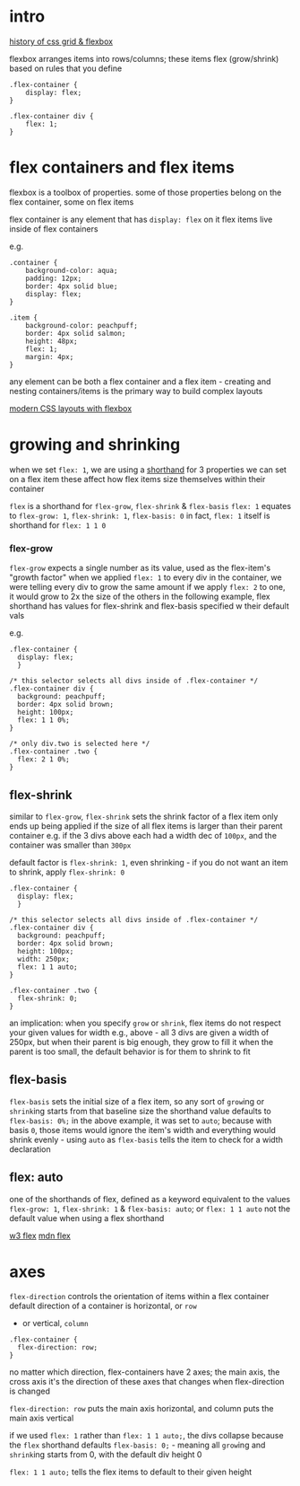 # intro

[history of css grid & flexbox](https://medium.com/@BennyOgidan/history-of-css-grid-and-css-flexbox-658ae6cfe6d2)

flexbox arranges items into rows/columns; these items flex (grow/shrink) based on rules that you define

```
.flex-container {
    display: flex;
}

.flex-container div {
    flex: 1;
}
```

# flex containers and flex items

flexbox is a toolbox of properties. some of those properties belong on the flex container, some on flex items

flex container is any element that has `display: flex` on it
flex items live inside of flex containers

e.g.
```
.container {
    background-color: aqua;
    padding: 12px;
    border: 4px solid blue;
    display: flex;
}

.item {
    background-color: peachpuff;
    border: 4px solid salmon;
    height: 48px;
    flex: 1;
    margin: 4px;
}
```

any element can be both a flex container and a flex item - creating and nesting containers/items is the primary way to build complex layouts

[modern CSS layouts with flexbox](https://internetingishard.netlify.app/html-and-css/flexbox/index.html)

# growing and shrinking

when we set `flex: 1`, we are using a [shorthand](https://developer.mozilla.org/en-US/docs/Web/CSS/Shorthand_properties) for 3 properties we can set on a flex item
these affect how flex items size themselves within their container

`flex` is a shorthand for `flex-grow`, `flex-shrink` & `flex-basis`
`flex: 1` equates to `flex-grow: 1`, `flex-shrink: 1`, `flex-basis: 0`
in fact, `flex: 1` itself is shorthand for `flex: 1 1 0`

### flex-grow

`flex-grow` expects a single number as its value, used as the flex-item's "growth factor"
when we applied `flex: 1` to every div in the container, we were telling every div to grow the same amount
if we apply `flex: 2` to one, it would grow to 2x the size of the others
in the following example, flex shorthand has values for flex-shrink and flex-basis specified w their default vals

e.g.
```
.flex-container {
  display: flex;
  }

/* this selector selects all divs inside of .flex-container */
.flex-container div {
  background: peachpuff;
  border: 4px solid brown;
  height: 100px;
  flex: 1 1 0%;
}

/* only div.two is selected here */
.flex-container .two {
  flex: 2 1 0%;
}
```

## flex-shrink

similar to `flex-grow`, `flex-shrink` sets the shrink factor of a flex item
only ends up being applied if the size of all flex items is larger than their parent container
e.g. if the 3 divs above each had a width dec of `100px`, and the container was smaller than `300px`

default factor is `flex-shrink: 1`, even shrinking - if you do not want an item to shrink, apply `flex-shrink: 0`

```
.flex-container {
  display: flex;
  }

/* this selector selects all divs inside of .flex-container */
.flex-container div {
  background: peachpuff;
  border: 4px solid brown;
  height: 100px;
  width: 250px;
  flex: 1 1 auto;
}

.flex-container .two {
  flex-shrink: 0;
}
```

an implication: when you specify `grow` or `shrink`, flex items do not respect your given values for width
e.g., above - all 3 divs are given a width of 250px, but when their parent is big enough, they grow to fill it
when the parent is too small, the default behavior is for them to shrink to fit

## flex-basis

`flex-basis` sets the initial size of a flex item, so any sort of `grow`ing or `shrink`ing starts from that baseline size
the shorthand value defaults to `flex-basis: 0%;`
in the above example, it was set to `auto`; because with basis `0`, those items would ignore the item's width and everything would shrink evenly - using `auto` as `flex-basis` tells the item to check for a width declaration

## flex: auto

one of the shorthands of flex, defined as a keyword equivalent to the values `flex-grow: 1`, `flex-shrink: 1` & `flex-basis: auto`; or `flex: 1 1 auto`
not the default value when using a flex shorthand

[w3 flex](https://www.w3.org/TR/css-flexbox-1/#flex-common)
[mdn flex](https://developer.mozilla.org/en-US/docs/Web/CSS/flex)

# axes

`flex-direction` controls the orientation of items within a flex container
default direction of a container is horizontal, or `row`
  - or vertical, `column`

```
.flex-container {
  flex-direction: row;
}
```

no matter which direction, flex-containers have 2 axes; the main axis, the cross axis
it's the direction of these axes that changes when flex-direction is changed

`flex-direction: row` puts the main axis horizontal, and column puts the main axis vertical

if we used `flex: 1` rather than `flex: 1 1 auto;`, the divs collapse because the `flex` shorthand defaults `flex-basis: 0;` - meaning all `grow`ing and `shrink`ing starts from 0, with the default div height 0

`flex: 1 1 auto;` tells the flex items to default to their given height

